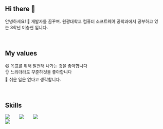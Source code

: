 ## Hi there 👋

안녕하세요! 🌱 개발자를 꿈꾸며. 원광대학교 컴퓨터 소프트웨어 공학과에서 공부하고 있는 3학년 이충현 입니다.
<br />
<br />
<br />
## My values
😄 목표를 위해 발전해 나가는 것을 좋아합니다<br />
👌 느리더라도 꾸준하것을 좋아합니다<br />
🦻 쉬운 일은 없다고 생각합니다.<br />
<br />
<br />
## Skills
<div style="display:flex;gap:30px;flex-wrap:wrap;">
  <img src="https://img.shields.io/badge/js-F7DF1E?style=for-the-badge&logo=javascript&logoColor=black">
  <img src="https://img.shields.io/badge/react-61DAFB?style=for-the-badge&logo=react&logoColor=black">
  <img src="https://img.shields.io/badge/MySQL-4479A1?style=for-the-badge&logo=mysql&logoColor=white">
</div>
<div style="display:flex;gap:30px;flex-wrap:wrap;">
  <img src="https://img.shields.io/badge/Java-007396?style=for-the-badge&logo=Java&logoColor=white">
</div>
<br />
<br />
<br />
